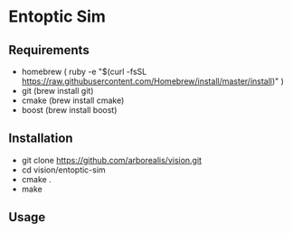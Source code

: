 # Entoptic Sim

## Requirements
* homebrew ( ruby -e "$(curl -fsSL https://raw.githubusercontent.com/Homebrew/install/master/install)" )
* git (brew install git)
* cmake (brew install cmake)
* boost (brew install boost)


## Installation
* git clone https://github.com/arborealis/vision.git
* cd vision/entoptic-sim
* cmake . 
* make


## Usage

